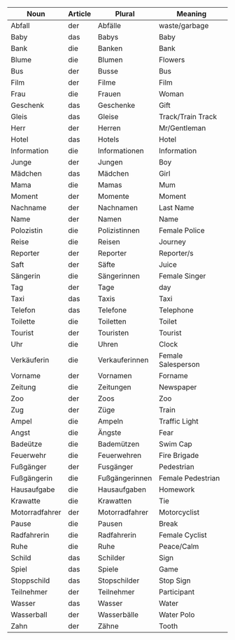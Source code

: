 | Noun           | Article | Plural         | Meaning            |
| -------------- | ------- | -------------- | ------------------ |
| Abfall         | der     | Abfälle        | waste/garbage      |
| Baby           | das     | Babys          | Baby               |
| Bank           | die     | Banken         | Bank               |
| Blume          | die     | Blumen         | Flowers            |
| Bus            | der     | Busse          | Bus                |
| Film           | der     | Filme          | Film               |
| Frau           | die     | Frauen         | Woman              |
| Geschenk       | das     | Geschenke      | Gift               |
| Gleis          | das     | Gleise         | Track/Train Track  |
| Herr           | der     | Herren         | Mr/Gentleman       |
| Hotel          | das     | Hotels         | Hotel              |
| Information    | die     | Informationen  | Information        |
| Junge          | der     | Jungen         | Boy                |
| Mädchen        | das     | Mädchen        | Girl               |
| Mama           | die     | Mamas          | Mum                |
| Moment         | der     | Momente        | Moment             |
| Nachname       | der     | Nachnamen      | Last Name          |
| Name           | der     | Namen          | Name               |
| Polozistin     | die     | Polizistinnen  | Female Police      |
| Reise          | die     | Reisen         | Journey            |
| Reporter       | der     | Reporter       | Reporter/s         |
| Saft           | der     | Säfte          | Juice              |
| Sängerin       | die     | Sängerinnen    | Female Singer      |
| Tag            | der     | Tage           | day                |
| Taxi           | das     | Taxis          | Taxi               |
| Telefon        | das     | Telefone       | Telephone          |
| Toilette       | die     | Toiletten      | Toilet             |
| Tourist        | der     | Touristen      | Tourist            |
| Uhr            | die     | Uhren          | Clock              |
| Verkäuferin    | die     | Verkauferinnen | Female Salesperson |
| Vorname        | der     | Vornamen       | Forname            |
| Zeitung        | die     | Zeitungen      | Newspaper          |
| Zoo            | der     | Zoos           | Zoo                |
| Zug            | der     | Züge           | Train              |
| Ampel          | die     | Ampeln         | Traffic Light      |
| Angst          | die     | Ängste         | Fear               |
| Badeütze       | die     | Bademützen     | Swim Cap           |
| Feuerwehr      | die     | Feuerwehren    | Fire Brigade       |
| Fußgänger      | der     | Fusgänger      | Pedestrian         |
| Fußgängerin    | die     | Fußgängerinnen | Female Pedestrian  |
| Hausaufgabe    | die     | Hausaufgaben   | Homework           |
| Krawatte       | die     | Krawatten      | Tie                |
| Motorradfahrer | der     | Motorradfahrer | Motorcyclist       |
| Pause          | die     | Pausen         | Break              |
| Radfahrerin    | die     | Radfahrerin    | Female Cyclist     |
| Ruhe           | die     | Ruhe           | Peace/Calm         |
| Schild         | das     | Schilder       | Sign               |
| Spiel          | das     | Spiele         | Game               |
| Stoppschild    | das     | Stopschilder   | Stop Sign          |
| Teilnehmer     | der     | Teilnehmer     | Participant        |
| Wasser         | das     | Wasser         | Water              |
| Wasserball     | der     | Wasserbälle    | Water Polo         |
| Zahn           | der     | Zähne          | Tooth              |
